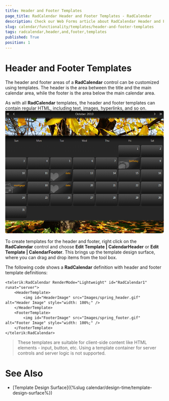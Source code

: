 ```yaml
---
title: Header and Footer Templates
page_title: RadCalendar Header and Footer Templates - RadCalendar
description: Check our Web Forms article about RadCalendar Header and Footer Templates.
slug: calendar/functionality/templates/header-and-footer-templates
tags: radcalendar,header,and,footer,templates
published: True
position: 1
---
```


# Header and Footer Templates



The header and footer areas of a **RadCalendar** control can be customized using templates. The header is the area between the title and the main calendar area, while the footer is the area below the main calendar area.

As with all **RadCalendar** templates, the header and footer templates can contain regular HTML, including text, images, hyperlinks, and so on.
![Customized RadCalendar](images/calendar_overviewstructure_003.png)

To create templates for the header and footer, right click on the **RadCalendar** control and choose **Edit Template | CalendarHeader** or **Edit Template | CalendarFooter**. This brings up the template design surface, where you can drag and drop items from the tool box.

The following code shows a **RadCalendar** definition with header and footer template definitions:

````ASPNET
<telerik:RadCalendar RenderMode="Lightweight" id="RadCalendar1" runat="server">
    <HeaderTemplate>
        <img id="HeaderImage" src="Images/spring_header.gif" alt="Header Image" style="width: 100%;" />
    </HeaderTemplate>
    <FooterTemplate>
        <img id="FooterImage" src="Images/spring_footer.gif" alt="Footer Image" style="width: 100%;" />
    </FooterTemplate>
</telerik:RadCalendar>
````

> These templates are suitable for client-side content like HTML elements - input, button, etc. Using a template container for server controls and server logic is not supported.


# See Also

 * [Template Design Surface]({%slug calendar/design-time/template-design-surface%})
